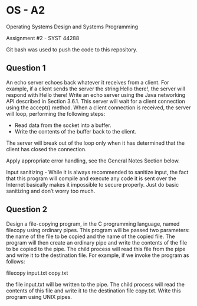 # OS - A2

Operating Systems Design and Systems Programming

Assignment #2 - SYST 44288

Git bash was used to push the code to this repository.

## Question 1
An echo server echoes back whatever it receives from a client. For example, if a client sends the server the 
string Hello there!, the server will respond with Hello there!
Write an echo server using the Java networking API described in Section 3.6.1. This server will wait for a 
client connection using the accept() method. When a client connection is received, the server will loop, 
performing the following steps:

- Read data from the socket into a buffer.
- Write the contents of the buffer back to the client.

The server will break out of the loop only when it has determined that the client has
closed the connection.

Apply appropriate error handling, see the General Notes Section below.

Input sanitizing - While it is always recommended to sanitize input, the fact that this program will compile 
and execute any code it is sent over the Internet basically makes it impossible to secure properly. Just do 
basic sanitizing and don’t worry too much.

## Question 2
Design a file-copying program, in the C programming language, named filecopy using ordinary pipes. This 
program will be passed two parameters: the name of the file to be copied and the name of the copied file. The 
program will then create an ordinary pipe and write the contents of the file to be copied to the pipe. The 
child process will read this file from the pipe and write it to the destination file. For example, if we 
invoke the program as follows:

filecopy input.txt copy.txt

the file input.txt will be written to the pipe. The child process will read the contents of this file and 
write it to the destination file copy.txt. Write this program using UNIX pipes.

